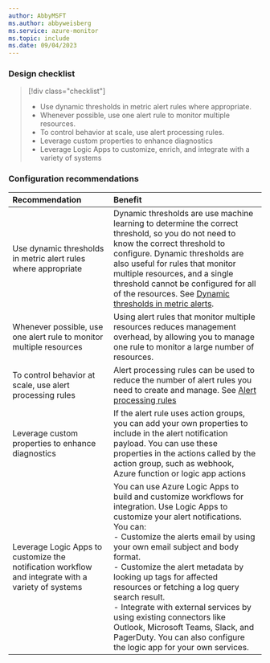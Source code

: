 ```yaml
---
author: AbbyMSFT
ms.author: abbyweisberg
ms.service: azure-monitor
ms.topic: include
ms.date: 09/04/2023
---
```


### Design checklist

> [!div class="checklist"]
> - Use dynamic thresholds in metric alert rules where appropriate.
> - Whenever possible, use one alert rule to monitor multiple resources.
> - To control behavior at scale, use alert processing rules.
> - Leverage custom properties to enhance diagnostics
> - Leverage Logic Apps to customize, enrich, and integrate with a variety of systems

### Configuration recommendations

| Recommendation | Benefit |
|:---|:---|
|Use dynamic thresholds in metric alert rules where appropriate| Dynamic thresholds are use machine learning to determine the correct threshold, so you do not need to know the correct threshold to configure. Dynamic thresholds are also useful for rules that monitor multiple resources, and a single threshold cannot be configured for all of the resources. See [Dynamic thresholds in metric alerts](../alerts/alerts-dynamic-thresholds.md).|
|Whenever possible, use one alert rule to monitor multiple resources|Using alert rules that monitor multiple resources reduces management overhead, by allowing you to manage one rule to monitor a large number of resources. |
|To control behavior at scale, use alert processing rules|Alert processing rules can be used to reduce the number of alert rules you need to create and manage. See [Alert processing rules](../alerts/alerts-processing-rules.md) |
|Leverage custom properties to enhance diagnostics |If the alert rule uses action groups, you can add your own properties to include in the alert notification payload. You can use these properties in the actions called by the action group, such as webhook, Azure function or logic app actions |
| Leverage Logic Apps to customize the notification workflow and integrate with a variety of systems    |You can use Azure Logic Apps to build and customize workflows for integration. Use Logic Apps to customize your alert notifications. You can:<br/> - Customize the alerts email by using your own email subject and body format.<br/> - Customize the alert metadata by looking up tags for affected resources or fetching a log query search result.<br/> - Integrate with external services by using existing connectors like Outlook, Microsoft Teams, Slack, and PagerDuty. You can also configure the logic app for your own services.    |
